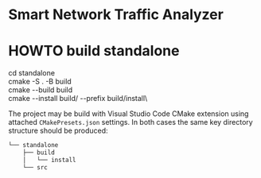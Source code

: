 # Smart Network Traffic Analyzer


# HOWTO build standalone
cd standalone\
cmake -S . -B build\
cmake --build build\
cmake --install build/ --prefix build/install\

The project may be build with  Visual Studio Code CMake extension using attached  `CMakePresets.json` settings.
In both cases the same key directory structure should be produced:

```bash
└── standalone
    ├── build
    │   └── install
    └── src
```

